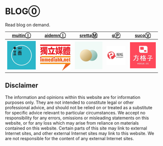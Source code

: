 # BLOG⓪

Read blog on demand.

| [muitinⒾ](https://agora0.github.io/post/initium) | [aidemnⒾ](https://agora0.github.io/post/inmedia) | [srettaⓂ](https://agora0.github.io/post/matters) | [qⓅ](https://agora0.github.io/post/pq) | [sucoⓋ](https://agora0.github.io/post/vocus) |
| -- | -- | -- | -- | -- |
| [![Initium](https://raw.githubusercontent.com/agorahub/blog0/main/img/portfolio/initium.jpg)](https://theinitium.com/) | [![Inmedia](https://raw.githubusercontent.com/agorahub/blog0/main/img/portfolio/inmedia.jpg)](https://inmediahk.net/) | [![Matters](https://raw.githubusercontent.com/agorahub/blog0/main/img/portfolio/matters.jpg)](https://matters.news/) | [![Pq](https://raw.githubusercontent.com/agorahub/blog0/main/img/portfolio/pq.jpg)](https://pourquoi.tw/) | [![Vocus](https://raw.githubusercontent.com/agorahub/blog0/main/img/portfolio/vocus.jpg)](https://vocus.cc/) |

## Disclaimer

The information and opinions within this website are for information purposes only. They are not intended to constitute legal or other professional advice, and should not be relied on or treated as a substitute for specific advice relevant to particular circumstances. We accept no responsibility for any errors, omissions or misleading statements on this website, or for any loss which may arise from reliance on materials contained on this website. Certain parts of this site may link to external Internet sites, and other external Internet sites may link to this website. We are not responsible for the content of any external Internet sites.
